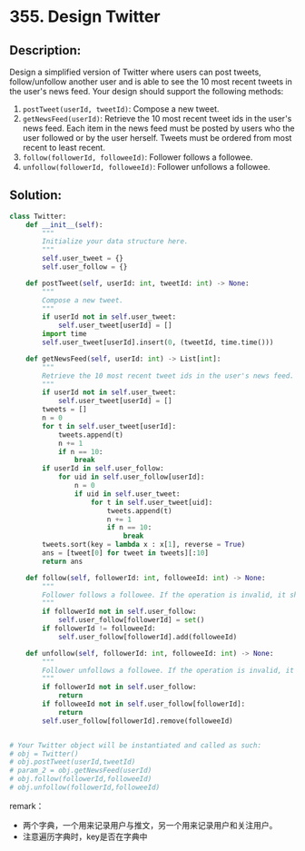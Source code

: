 # 355. Design Twitter

## Description:

Design a simplified version of Twitter where users can post tweets, follow/unfollow another user and is able to see the 10 most recent tweets in the user's news feed. Your design should support the following methods:

1. `postTweet(userId, tweetId)`: Compose a new tweet.
2. `getNewsFeed(userId)`: Retrieve the 10 most recent tweet ids in the user's news feed. Each item in the news feed must be posted by users who the user followed or by the user herself. Tweets must be ordered from most recent to least recent.
3. `follow(followerId, followeeId)`: Follower follows a followee.
4. `unfollow(followerId, followeeId)`: Follower unfollows a followee.

## Solution:

```python
class Twitter:
    def __init__(self):
        """
        Initialize your data structure here.
        """
        self.user_tweet = {}
        self.user_follow = {}

    def postTweet(self, userId: int, tweetId: int) -> None:
        """
        Compose a new tweet.
        """
        if userId not in self.user_tweet:
            self.user_tweet[userId] = []
        import time
        self.user_tweet[userId].insert(0, (tweetId, time.time()))

    def getNewsFeed(self, userId: int) -> List[int]:
        """
        Retrieve the 10 most recent tweet ids in the user's news feed. Each item in the news feed must be posted by users who the user followed or by the user herself. Tweets must be ordered from most recent to least recent.
        """
        if userId not in self.user_tweet:
            self.user_tweet[userId] = []
        tweets = []
        n = 0
        for t in self.user_tweet[userId]:
            tweets.append(t)
            n += 1
            if n == 10:
                break
        if userId in self.user_follow:
            for uid in self.user_follow[userId]:
                n = 0
                if uid in self.user_tweet:
                    for t in self.user_tweet[uid]:
                        tweets.append(t)
                        n += 1
                        if n == 10:
                            break
        tweets.sort(key = lambda x : x[1], reverse = True)
        ans = [tweet[0] for tweet in tweets][:10]
        return ans

    def follow(self, followerId: int, followeeId: int) -> None:
        """
        Follower follows a followee. If the operation is invalid, it should be a no-op.
        """
        if followerId not in self.user_follow:
            self.user_follow[followerId] = set()
        if followerId != followeeId:
            self.user_follow[followerId].add(followeeId)

    def unfollow(self, followerId: int, followeeId: int) -> None:
        """
        Follower unfollows a followee. If the operation is invalid, it should be a no-op.
        """
        if followerId not in self.user_follow:
            return
        if followeeId not in self.user_follow[followerId]:
            return
        self.user_follow[followerId].remove(followeeId)


# Your Twitter object will be instantiated and called as such:
# obj = Twitter()
# obj.postTweet(userId,tweetId)
# param_2 = obj.getNewsFeed(userId)
# obj.follow(followerId,followeeId)
# obj.unfollow(followerId,followeeId)
```

remark：

- 两个字典，一个用来记录用户与推文，另一个用来记录用户和关注用户。
- 注意遍历字典时，key是否在字典中
